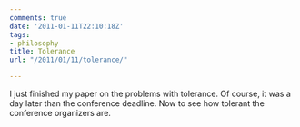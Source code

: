 ```yaml
---
comments: true
date: '2011-01-11T22:10:18Z'
tags:
- philosophy
title: Tolerance
url: "/2011/01/11/tolerance/"

---
```

I just finished my paper on the problems with tolerance. Of course, it was a day later than the conference deadline. Now to see how tolerant the conference organizers are.
